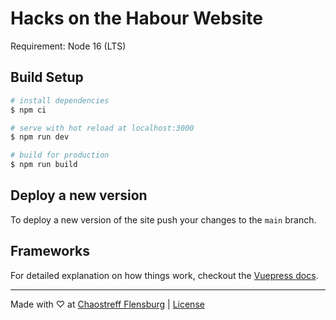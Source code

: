 # Hacks on the Habour Website

Requirement: Node 16 (LTS)

## Build Setup

```bash
# install dependencies
$ npm ci

# serve with hot reload at localhost:3000
$ npm run dev

# build for production
$ npm run build
```

## Deploy a new version

To deploy a new version of the site push your changes to the ```main``` branch.

## Frameworks

For detailed explanation on how things work, checkout the [Vuepress docs](https://vuepress.vuejs.org/).

---

Made with ♡ at [Chaostreff Flensburg](https://twitter.com/chaos_fl) | [License](./LICENSE)
